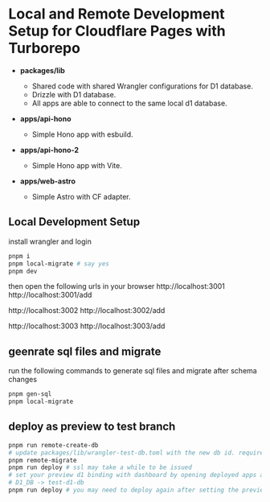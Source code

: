 # Local and Remote Development Setup for Cloudflare Pages with Turborepo

- **packages/lib**
  - Shared code with shared Wrangler configurations for D1 database.
  - Drizzle with D1 database.
  - All apps are able to connect to the same local d1 database.

- **apps/api-hono**
  - Simple Hono app with esbuild.

- **apps/api-hono-2**
  - Simple Hono app with Vite.

- **apps/web-astro**
  - Simple Astro with CF adapter.

## Local Development Setup
install wrangler and login
```bash
pnpm i
pnpm local-migrate # say yes
pnpm dev
```

then open the following urls in your browser
http://localhost:3001
http://localhost:3001/add

http://localhost:3002
http://localhost:3002/add

http://localhost:3003
http://localhost:3003/add

## geenrate sql files and migrate
run the following commands to generate sql files and migrate after schema changes
```bash
pnpm gen-sql
pnpm local-migrate
```

## deploy as preview to test branch
```bash
pnpm run remote-create-db
# update packages/lib/wrangler-test-db.toml with the new db id. required for "remote-migrate" command for D1 database
pnpm remote-migrate
pnpm run deploy # ssl may take a while to be issued
# set your preview d1 binding with dashboard by opening deployed apps and checking their settings->functions->D1 database bindings->preview
# D1_DB -> test-d1-db
pnpm run deploy # you may need to deploy again after setting the preview d1 binding
```